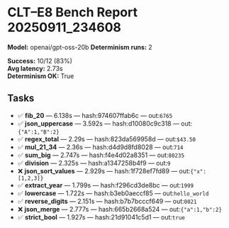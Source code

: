 # CLT–E8 Bench Report 20250911_234608

**Model:** openai/gpt-oss-20b
**Determinism runs:** 2

**Success:** 10/12 (83%)  
**Avg latency:** 2.73s  
**Determinism OK:** True

## Tasks

- ✅ **fib_20** — 6.138s — hash:974607ffab6c — out:`6765`
- ✅ **json_uppercase** — 3.592s — hash:d10080c9c318 — out:`{"A":1,"B":2}`
- ✅ **regex_total** — 2.29s — hash:823da569958d — out:`$43.50`
- ✅ **mul_21_34** — 2.36s — hash:d4d9d8fd8028 — out:`714`
- ✅ **sum_big** — 2.747s — hash:f4e4d02a8351 — out:`80235`
- ✅ **division** — 2.325s — hash:a1347258b4f9 — out:`9`
- ❌ **json_sort_values** — 2.929s — hash:1f728ef7fd89 — out:`{"x":[1,2,3]}`
- ✅ **extract_year** — 1.799s — hash:f296cd3de8bc — out:`1999`
- ✅ **lowercase** — 1.722s — hash:b3eb0aeccf85 — out:`hello_world`
- ✅ **reverse_digits** — 2.151s — hash:b7b7bcccf649 — out:`0021`
- ❌ **json_merge** — 2.777s — hash:665b2668a524 — out:`{"a":1,"b":2}`
- ✅ **strict_bool** — 1.927s — hash:21d91041c5d1 — out:`true`